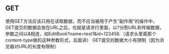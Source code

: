 ##  GET
使用GET方法应该只用在读取数据，而不应当被用于产生“副作用”的操作中，
GET提交的数据会放在URL之后，也就是请求行里面，以?分割URL和传输数据，参数之间以&相连，如EditBook?name=test1&id=123456.（请求头里面那个content-type做的这种参数形式，后面讲）
GET提交的数据大小有限制（因为浏览器对URL的长度有限制）
